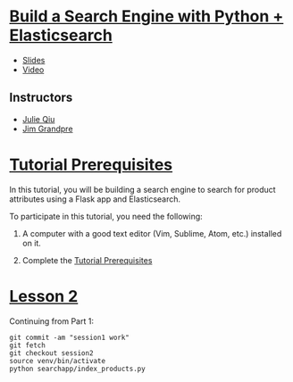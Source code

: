 # [Build a Search Engine with Python + Elasticsearch](https://www.youtube.com/watch?v=6_P_h2bDwYs)

- [Slides](http://bit.ly/pycon-es-slides)
- [Video](https://www.youtube.com/watch?v=6_P_h2bDwYs)

## Instructors
- [Julie Qiu](http://twitter.com/jqiu25)
- [Jim Grandpre](https://twitter.com/jimtla)

# [Tutorial Prerequisites](/lessons/Lesson0_Prerequisites.md)
In this tutorial, you will be building a search engine to search for product attributes using a Flask app and Elasticsearch.

To participate in this tutorial, you need the following:

1) A computer with a good text editor (Vim, Sublime, Atom, etc.) installed on it.

2) Complete the [Tutorial Prerequisites](/lessons/Lesson0_Prerequisites.md)

# [Lesson 2](/lessons/Lesson2_Searching.md)
Continuing from Part 1:
```
git commit -am "session1 work"
git fetch
git checkout session2
source venv/bin/activate
python searchapp/index_products.py
```
